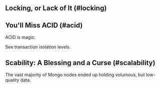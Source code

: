 

## Locking, or Lack of It (#locking)

## You'll Miss ACID (#acid)

ACID is magic.

See transaction isolation levels.

## Scability: A Blessing and a Curse (#scalability)

The vast majority of Mongo nodes ended up holding volumous, but low-quality data.
